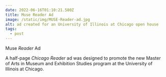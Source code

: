 ```yaml
---
date: 2022-06-16T01:10:21.580Z
title: Muse Reader Ad
image: /static/img/MUSE-Reader-ad.jpg
alt: ad created for an University of Illinois at Chicago open house
tags:
  - post
---
```

Muse *Reader* Ad

A half-page *Chicago Reader* ad was designed to promote the new Master of Arts in Museum and Exhibition Studies program at the University of Illinois at Chicago.